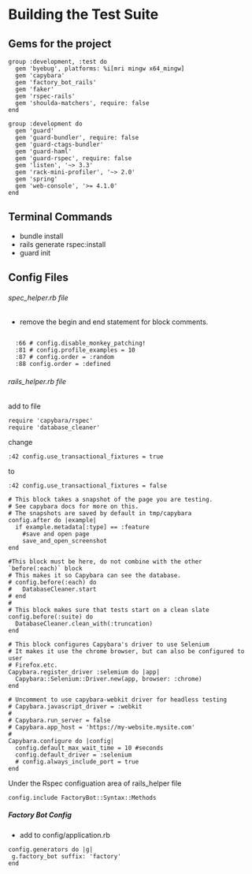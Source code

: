 # Building the Test Suite

## Gems for the project
```
group :development, :test do
  gem 'byebug', platforms: %i[mri mingw x64_mingw]
  gem 'capybara'
  gem 'factory_bot_rails'
  gem 'faker'
  gem 'rspec-rails'
  gem 'shoulda-matchers', require: false
end

group :development do
  gem 'guard'
  gem 'guard-bundler', require: false
  gem 'guard-ctags-bundler'
  gem 'guard-haml'
  gem 'guard-rspec', require: false
  gem 'listen', '~> 3.3'
  gem 'rack-mini-profiler', '~> 2.0'
  gem 'spring'
  gem 'web-console', '>= 4.1.0'
end
```

## Terminal Commands
- bundle install
- rails generate rspec:install
- guard init

## Config Files

###### spec_helper.rb file
- remove the begin and end statement for block comments.
```

  :66 # config.disable_monkey_patching!
  :81 # config.profile_examples = 10
  :87 # config.order = :random
  :88 config.order = :defined
```

###### rails_helper.rb file
add to file
```
require 'capybara/rspec'
require 'database_cleaner'
```

change 

```
:42 config.use_transactional_fixtures = true
```

to

```
:42 config.use_transactional_fixtures = false
```

```
# This block takes a snapshot of the page you are testing.
# See capybara docs for more on this.
# The snapshots are saved by default in tmp/capybara
config.after do |example|
  if example.metadata[:type] == :feature
    #save and open page
    save_and_open_screenshot
end

#This block must be here, do not combine with the other `before(:each)` block
# This makes it so Capybara can see the database.
# config.before(:each) do
#   DatabaseCleaner.start
# end
#
# This block makes sure that tests start on a clean slate
config.before(:suite) do 
  DatabaseCleaner.clean_with(:truncation)
end

# This block configures Capybara's driver to use Selenium
# It makes it use the chrome browser, but can also be configured to user
# Firefox.etc.
Capybara.register_driver :selemium do |app|
  Capybara::Selenium::Driver.new(app, browser: :chrome)
end

# Uncomment to use capybara-webkit driver for headless testing
# Capybara.javascript_driver = :webkit
#
# Capybara.run_server = false
# Capybara.app_host = 'https://my-website.mysite.com'
#
Capybara.configure do |config|
  config.default_max_wait_time = 10 #seconds
  config.default_driver = :selenium
  # config.always_include_port = true
end
````
Under the Rspec configuation area of rails_helper file
```
config.include FactoryBot::Syntax::Methods
```

##### Factory Bot Config
 - add to config/application.rb
 ````
config.generators do |g|
  g.factory_bot suffix: 'factory'
end
